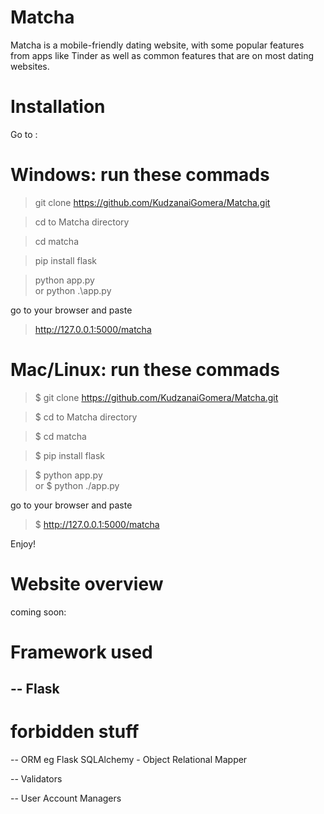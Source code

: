 # Matcha

  Matcha is a mobile-friendly dating website, with some popular features from apps like Tinder as well as common features that are on most dating websites.

# Installation

  Go to : 
  
# Windows: run these commads

> git clone https://github.com/KudzanaiGomera/Matcha.git

> cd to Matcha directory

> cd matcha

> pip install flask

> python app.py  
or 
> python .\app.py

go to your browser and paste

> http://127.0.0.1:5000/matcha

 
# Mac/Linux: run these commads

>$ git clone https://github.com/KudzanaiGomera/Matcha.git

>$ cd to Matcha directory

>$ cd matcha

>$ pip install flask

>$ python app.py  
or 
>$ python ./app.py

go to your browser and paste

>$ http://127.0.0.1:5000/matcha
  

  Enjoy!
  
# Website overview
  
  coming soon:

# Framework used
  -- Flask
  --

# forbidden stuff

  -- ORM eg Flask SQLAlchemy - Object Relational Mapper

  -- Validators

  -- User Account Managers
